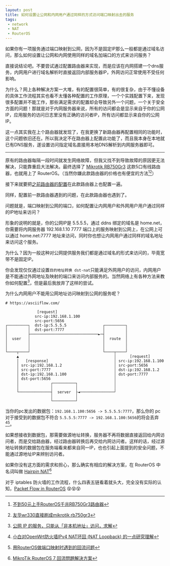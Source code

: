 ```yaml
---
layout: post
title: 如何设置让公网和内网用户通过同样的方式访问端口映射出去的服务
tags:
 - network
 - NAT
 - RouterOS
---
```


如果你有一项服务通过端口映射到公网，因为不是固定IP那么一般都是通过域名访问，那么如何设置让公网和内网使用同样的域名加端口的方式来访问服务？

直接说结论吧。不要尝试通过配置路由器来实现，而是应该在内网搭建一个dns服务，内网用户进行域名解析时直接返回内部服务器IP，外网访问正常使用不受任何影响。

为什么？网上各种解决方案一大堆，有的配置很简单，有的很复杂，由于不懂设备的具体工作流程其实也看不太懂各种配置的工作原理，一个个实践配置下来，发现很多配置并不能工作，那些满足需求的配置却会导致另外一个问题，一个关于安全方面的问题！那就是对于内网服务器来说，所有的访问都会是显示来自于你的公网IP，应用服务的访问日志里没有正确的访问者IP，所有访问都显示来自你的公网IP。

这一点其实我在上个路由器就发现了，在我更换了新路由器再配置相同的功能时，这个问题依旧还在。所以我决定不在路由器上配置此功能了，而且我本身在本地就已有DNS服务，遂设置访问指定域名直接用本地DNS解析到内网服务器即可。

* * *

原有的路由器每隔一段时间就发生网络故障，但我又找不到导致故障的原因更无法解决，只能靠重启大法解决。最终选择了 [Mikrotik RB750Gr3](https://mikrotik.com/product/RB750Gr3) 这款5口有线路由器，也就用上了 RouterOS。（当然你嫌此款路由器的价格也有便宜的方法[^1][^2]）

接下来就要把[之前路由器的配置](https://blog.xavierskip.com/2023-02-19-nat-config/)在此款路由器上也配置一遍。

同样，配置前一款路由器遇到的问题，在此款路由器也遇到了。

问题就是，端口映射到公网的端口，如何配置让内网用户和外网用户用户通过同样的IP地址来访问？

形象的说明的就是，你的公网IP是 5.5.5.5，通过 ddns 绑定的域名是 home.net，你需要将内网服务器 192.168.1.10  7777 端口上的服务映射到公网上，在公网上可以通过 home.net:7777 地址来访问，同时你也想让内网用户通过同样的域名地址来访问这个服务。

为什么？因为一般这种对公网提供服务我们都是通过域名的形式来访问的，毕竟宽带不是固定IP。 

你会发现仅仅通过设置`目的地址转换 dst-nat`只能满足外网用户的访问，内网用户是不能通过外网地址及映射的端口来访问内部服务的。当然网络上有各种方法来教你如何配置[^3]，但是最后我放弃了这样的尝试。

为什么内网用户不能用公网地址访问映射到公网的服务呢？

```
# https://asciiflow.com/

              [request]                                                    
             src-ip:192.168.1.100                                          
             src-port:5656                                                 
┌─────────┐  dst-ip:5.5.5.5                ┌─────────┐                   
│         │  dst-port:7777                 │         │                   
│         ├──────────────────────────────►─┤         │                   
│  user   │                                │  route  │                   
│         │                                │         │                   
│         │                                │         │                   
└────┬────┘                                └────┬────┘                   
     ▲                                          │      [request]         
     │   [response]                             │ src-ip:192.168.1.100   
     │ src-ip:192.168.1.2                       │ src-port:5656          
     │ src-port:7777                            │ dst-ip:192.168.1.2     
     │ dst-ip:192.168.1.100                     │ dst-port:7777          
     │ dst-port:5656                            │                        
     │              ┌──────────┐                │                        
     │              │          │                │                        
     └──────────────┤  server  ├◄───────────────┘                        
                    │          │                                           
                    └──────────┘                                           
```

当你的pc发出的数据包：`192.168.1.100:5656 -> 5.5.5.5:7777`，那么你的 pc 对于接受到的数据包不符合 `5.5.5.5:7777 -> 192.168.1.100:5656`的将会丢弃[^4][^5]。

如果想接收到数据包，那需要做源地址转换，服务器不再将数据直接返回给内网访问者，而是交给路由器，经过路由器转换后再交给内网访问者。这样的话，经过源地址转换的数据包在服务端看来都来自同一IP，也也引起上面提到的安全问题，不能通过源地址IP来辨别访问者。

如果你没有这方面的需求和担心，那么确实有相应的解决方案，在 RouterOS 中名词叫做 [Hairpin NAT](https://help.mikrotik.com/docs/spaces/ROS/pages/3211299/NAT#NAT-HairpinNAT)[^6]

对于 iptables 防火墙的工作流程，什么四表五链看着就头大，完全没有实际的认知，[Packet Flow in RouterOS](https://help.mikrotik.com/docs/spaces/ROS/pages/328227/Packet+Flow+in+RouterOS) 😵😵😵


[^1]:[不到50元上手RouterOS千兆RB750Gr3路由器](https://huwencai.com/2023/03/bu-dao-yuan-shang-shou-routeros-qian-zhao-rbgr-lu-you-qi/)
[^2]:[友华wr330直接刷成mikrotik rb750gr3](https://www.right.com.cn/forum/thread-5303754-1-1.html)
[^3]:[公网 IP 的服务，只能从「非本机地址」访问，求解](https://v2ex.com/t/936873)
[^4]:[小白对OpenWrt防火墙IPv4 NAT环回 (NAT Loopback) 的一点研究理解](https://www.right.com.cn/forum/thread-8203412-1-1.html)
[^5]:[用RouterOS做端口映射时遇到的回流问题](https://huwencai.com/2023/04/yong-routeros-zuo-duan-kou-ying-she-shi-yu-dao-de-hui-liu/)
[^6]:[MikroTik RouterOS 7 回流問題解決方案](https://kingtam.win/archives/hairpin.html)


